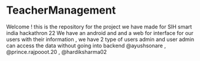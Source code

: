 # TeacherManagement
Welcome ! this is the repository for the project we have made  for SIH smart india hackathron 22 
We have an android and and a web  for interface for our users with their information , we have 2 type of users admin and user admin can access the data without going into backend
@ayushsonare , @prince.rajpooot.20 , @hardiksharma02 
